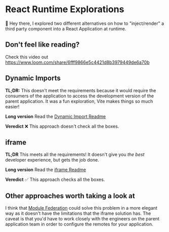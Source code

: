 # React Runtime Explorations

👋 Hey there, I explored two different alternatives on how to "inject/render" a third party component into a React Application at runtime.

## Don't feel like reading?

Check this video out https://www.loom.com/share/6fff9866e5c4421d8b3979449de6a70b

## Dynamic Imports

**TL;DR:** This doesn't meet the requirements because it would require the consumers of the application to access the development version of the parent application. It was a fun exploration, Vite makes things so much easier!

**Long version** Read the [Dynamic Import Readme](https://github.com/alejandronanez/react-runtime-research/blob/main/dynamic-import/README.md)

**Veredict**
❌ This approach doesn't check all the boxes.

## iframe

**TL;DR** This meets all the requirements! It doesn't give you _the best_ developer experience, but gets the job done.

**Long version** Read the [iframe Readme](https://github.com/alejandronanez/react-runtime-research/blob/main/iframe/README.md)

**Veredict**
✅ This approach checks all the boxes.

## Other approaches worth taking a look at

I think that [Module Federation](https://module-federation.github.io/) could solve this problem in a more elegant way as it doesn't have the limitations that the iframe solution has. The caveat is that you'd have to work closely with the engineers on the parent application team in order to configure the remotes for your application.
